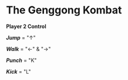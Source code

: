 # The Genggong Kombat

**Player 2 Control**

***Jump*** = "↑"

***Walk*** = "←" & "→"

***Punch*** = "K"

***Kick*** = "L"
